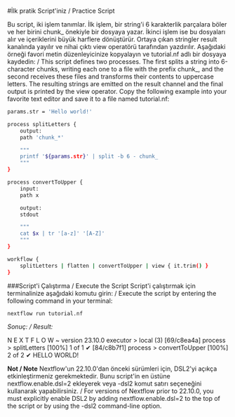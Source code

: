 #İlk pratik Script'iniz / Practice Script

Bu script, iki işlem tanımlar. İlk işlem, bir string'i 6 karakterlik parçalara böler ve her birini chunk_ önekiyle bir dosyaya yazar. İkinci işlem ise bu dosyaları alır ve içeriklerini büyük harflere dönüştürür. Ortaya çıkan stringler result kanalında yayılır ve nihai çıktı view operatörü tarafından yazdırılır. Aşağıdaki örneği favori metin düzenleyicinize kopyalayın ve tutorial.nf adlı bir dosyaya kaydedin: / This script defines two processes. The first splits a string into 6-character chunks, writing each one to a file with the prefix chunk_, and the second receives these files and transforms their contents to uppercase letters. The resulting strings are emitted on the result channel and the final output is printed by the view operator. Copy the following example into your favorite text editor and save it to a file named tutorial.nf:

```bash
params.str = 'Hello world!'

process splitLetters {
    output:
    path 'chunk_*'

    """
    printf '${params.str}' | split -b 6 - chunk_
    """
}

process convertToUpper {
    input:
    path x

    output:
    stdout

    """
    cat $x | tr '[a-z]' '[A-Z]'
    """
}

workflow {
    splitLetters | flatten | convertToUpper | view { it.trim() }
}
```

###Script'i Çalıştırma / Execute the Script
Script'i çalıştırmak için terminalinize aşağıdaki komutu girin: / Execute the script by entering the following command in your terminal:

```bash
nextflow run tutorial.nf
```
*Sonuç: / Result:*

N E X T F L O W  ~  version 23.10.0
executor >  local (3)
[69/c8ea4a] process > splitLetters   [100%] 1 of 1 ✔
[84/c8b7f1] process > convertToUpper [100%] 2 of 2 ✔
HELLO
WORLD!

**Not / Note**
Nextflow'un 22.10.0'dan önceki sürümleri için, DSL2'yi açıkça etkinleştirmeniz gerekmektedir. Bunu script'in en üstüne nextflow.enable.dsl=2 ekleyerek veya -dsl2 komut satırı seçeneğini kullanarak yapabilirsiniz. / For versions of Nextflow prior to 22.10.0, you must explicitly enable DSL2 by adding nextflow.enable.dsl=2 to the top of the script or by using the -dsl2 command-line option.

